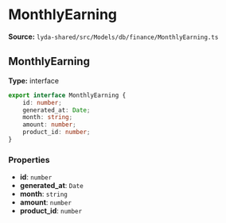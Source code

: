 # MonthlyEarning

**Source:** `lyda-shared/src/Models/db/finance/MonthlyEarning.ts`

## MonthlyEarning

**Type:** interface

```typescript
export interface MonthlyEarning {
    id: number;
    generated_at: Date;
    month: string;
    amount: number;
    product_id: number;
}
```

### Properties

- **id**: `number`
- **generated_at**: `D​a​t​e`
- **month**: `string`
- **amount**: `number`
- **product_id**: `number`

